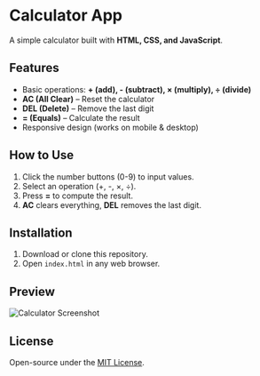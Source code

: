 # Calculator App  

A simple calculator built with **HTML, CSS, and JavaScript**.  

## Features  
- Basic operations: **+ (add), - (subtract), × (multiply), ÷ (divide)**  
- **AC (All Clear)** – Reset the calculator  
- **DEL (Delete)** – Remove the last digit  
- **= (Equals)** – Calculate the result  
- Responsive design (works on mobile & desktop)  

## How to Use  
1. Click the number buttons (0-9) to input values.  
2. Select an operation (+, -, ×, ÷).  
3. Press **=** to compute the result.  
4. **AC** clears everything, **DEL** removes the last digit.  

## Installation  
1. Download or clone this repository.  
2. Open `index.html` in any web browser.  

## Preview  
![Calculator Screenshot](./calculator-screenshot.png)  

## License  
Open-source under the [MIT License](LICENSE).  
